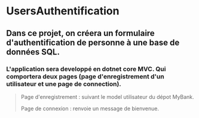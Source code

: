 # UsersAuthentification

## Dans ce projet, on créera un formulaire d'authentification de personne à une base de données SQL.

### L'application sera developpé en dotnet core MVC. Qui comportera deux pages (page d'enregistrement d'un utilisateur et une page de connection).

> Page d'enregistrement : suivant le model utilisateur du dépot MyBank.
> 
> Page de connexion : renvoie un message de bienvenue.
